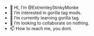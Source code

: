 - 👋 Hi, I’m @ExtremleyStinkyMonke
- 👀 I’m interested in gorilla tag mods.
- 🌱 I’m currently learning gorilla tag.
- 💞️ I’m looking to collaborate on nothing.
- 📫 How to reach me, you dont.
